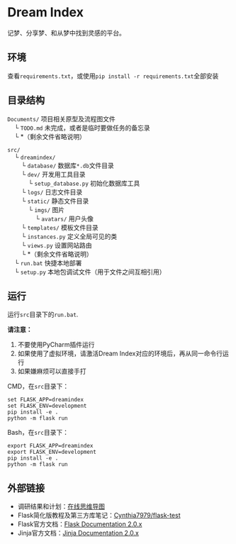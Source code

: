 # Dream Index
记梦、分享梦、和从梦中找到灵感的平台。

## 环境
查看`requirements.txt`，或使用`pip install -r requirements.txt`全部安装

## 目录结构
`Documents/` 项目相关原型及流程图文件  
&nbsp;&nbsp;&nbsp;&nbsp;└ `TODO.md` 未完成，或者是临时要做任务的备忘录  
&nbsp;&nbsp;&nbsp;&nbsp;└ \*（剩余文件省略说明）

`src/`  
&nbsp;&nbsp;&nbsp;&nbsp;└ `dreamindex/`  
&nbsp;&nbsp;&nbsp;&nbsp;&nbsp;&nbsp;&nbsp;&nbsp;└ `database/` 数据库`*.db`文件目录  
&nbsp;&nbsp;&nbsp;&nbsp;&nbsp;&nbsp;&nbsp;&nbsp;└ `dev/` 开发用工具目录  
&nbsp;&nbsp;&nbsp;&nbsp;&nbsp;&nbsp;&nbsp;&nbsp;&nbsp;&nbsp;&nbsp;&nbsp;└ `setup_database.py` 初始化数据库工具  
&nbsp;&nbsp;&nbsp;&nbsp;&nbsp;&nbsp;&nbsp;&nbsp;└ `logs/` 日志文件目录  
&nbsp;&nbsp;&nbsp;&nbsp;&nbsp;&nbsp;&nbsp;&nbsp;└ `static/` 静态文件目录  
&nbsp;&nbsp;&nbsp;&nbsp;&nbsp;&nbsp;&nbsp;&nbsp;&nbsp;&nbsp;&nbsp;&nbsp;└ `imgs/` 图片    
&nbsp;&nbsp;&nbsp;&nbsp;&nbsp;&nbsp;&nbsp;&nbsp;&nbsp;&nbsp;&nbsp;&nbsp;&nbsp;&nbsp;&nbsp;&nbsp;└ `avatars/` 用户头像  
&nbsp;&nbsp;&nbsp;&nbsp;&nbsp;&nbsp;&nbsp;&nbsp;└ `templates/` 模板文件目录  
&nbsp;&nbsp;&nbsp;&nbsp;&nbsp;&nbsp;&nbsp;&nbsp;└ `instances.py` 定义全局可见的类  
&nbsp;&nbsp;&nbsp;&nbsp;&nbsp;&nbsp;&nbsp;&nbsp;└ `views.py` 设置网站路由  
&nbsp;&nbsp;&nbsp;&nbsp;&nbsp;&nbsp;&nbsp;&nbsp;└ \*（剩余文件省略说明）    
&nbsp;&nbsp;&nbsp;&nbsp;└ `run.bat` 快捷本地部署  
&nbsp;&nbsp;&nbsp;&nbsp;└ `setup.py` 本地包调试文件（用于文件之间互相引用）  

## 运行
运行`src`目录下的`run.bat`.

**请注意：**
1. 不要使用PyCharm插件运行
2. 如果使用了虚拟环境，请激活Dream Index对应的环境后，再从同一命令行运行
3. 如果嫌麻烦可以直接手打

CMD，在`src`目录下：
```batch
set FLASK_APP=dreamindex
set FLASK_ENV=development
pip install -e .
python -m flask run
```

Bash，在`src`目录下：
```shell script
export FLASK_APP=dreamindex
export FLASK_ENV=development
pip install -e .
python -m flask run
```

## 外部链接
* 调研结果和计划：[在线思维导图](https://docs.qq.com/mind/DRXJuaFphZG5qeWpT)
* Flask简化版教程及第三方库笔记：[Cynthia7979/flask-test](https://github.com/Cynthia7979/flask-test)
* Flask官方文档：[Flask Documentation 2.0.x](http://flask.pocoo.org)
* Jinja官方文档：[Jinja Documentation 2.0.x](https://jinja.palletsprojects.com/en/3.0.x/)